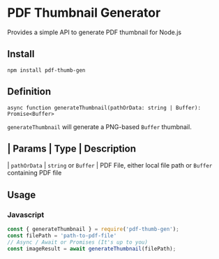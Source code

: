 # PDF Thumbnail Generator

Provides a simple API to generate PDF thumbnail for Node.js

## Install

`npm install pdf-thumb-gen`

## Definition

`async function generateThumbnail(pathOrData: string | Buffer): Promise<Buffer>`

`generateThumbnail` will generate a PNG-based `Buffer` thumbnail.

| Params | Type | Description
---
| `pathOrData` | `string` or `Buffer` | PDF File, either local file path or `Buffer` containing PDF file

## Usage

### Javascript
```javascript
const { generateThumbnail } = require('pdf-thumb-gen');
const filePath = 'path-to-pdf-file'
// Async / Await or Promises (It's up to you)
const imageResult = await generateThumbnail(filePath);
```
